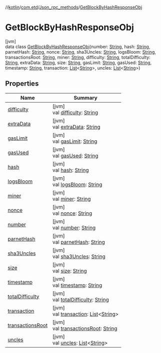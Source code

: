 //[kotlin](../../../../index.md)/[com.etd](../../index.md)/[Json_rpc_methods](../index.md)/[GetBlockByHashResponseObj](index.md)

# GetBlockByHashResponseObj

[jvm]\
data class [GetBlockByHashResponseObj](index.md)(number: [String](https://kotlinlang.org/api/latest/jvm/stdlib/kotlin/-string/index.html), hash: [String](https://kotlinlang.org/api/latest/jvm/stdlib/kotlin/-string/index.html), parnetHash: [String](https://kotlinlang.org/api/latest/jvm/stdlib/kotlin/-string/index.html), nonce: [String](https://kotlinlang.org/api/latest/jvm/stdlib/kotlin/-string/index.html), sha3Uncles: [String](https://kotlinlang.org/api/latest/jvm/stdlib/kotlin/-string/index.html), logsBloom: [String](https://kotlinlang.org/api/latest/jvm/stdlib/kotlin/-string/index.html), transactionsRoot: [String](https://kotlinlang.org/api/latest/jvm/stdlib/kotlin/-string/index.html), miner: [String](https://kotlinlang.org/api/latest/jvm/stdlib/kotlin/-string/index.html), difficulty: [String](https://kotlinlang.org/api/latest/jvm/stdlib/kotlin/-string/index.html), totalDifficulty: [String](https://kotlinlang.org/api/latest/jvm/stdlib/kotlin/-string/index.html), extraData: [String](https://kotlinlang.org/api/latest/jvm/stdlib/kotlin/-string/index.html), size: [String](https://kotlinlang.org/api/latest/jvm/stdlib/kotlin/-string/index.html), gasLimit: [String](https://kotlinlang.org/api/latest/jvm/stdlib/kotlin/-string/index.html), gasUsed: [String](https://kotlinlang.org/api/latest/jvm/stdlib/kotlin/-string/index.html), timestamp: [String](https://kotlinlang.org/api/latest/jvm/stdlib/kotlin/-string/index.html), transaction: [List](https://kotlinlang.org/api/latest/jvm/stdlib/kotlin.collections/-list/index.html)&lt;[String](https://kotlinlang.org/api/latest/jvm/stdlib/kotlin/-string/index.html)&gt;, uncles: [List](https://kotlinlang.org/api/latest/jvm/stdlib/kotlin.collections/-list/index.html)&lt;[String](https://kotlinlang.org/api/latest/jvm/stdlib/kotlin/-string/index.html)&gt;)

## Properties

| Name | Summary |
|---|---|
| [difficulty](difficulty.md) | [jvm]<br>val [difficulty](difficulty.md): [String](https://kotlinlang.org/api/latest/jvm/stdlib/kotlin/-string/index.html) |
| [extraData](extra-data.md) | [jvm]<br>val [extraData](extra-data.md): [String](https://kotlinlang.org/api/latest/jvm/stdlib/kotlin/-string/index.html) |
| [gasLimit](gas-limit.md) | [jvm]<br>val [gasLimit](gas-limit.md): [String](https://kotlinlang.org/api/latest/jvm/stdlib/kotlin/-string/index.html) |
| [gasUsed](gas-used.md) | [jvm]<br>val [gasUsed](gas-used.md): [String](https://kotlinlang.org/api/latest/jvm/stdlib/kotlin/-string/index.html) |
| [hash](hash.md) | [jvm]<br>val [hash](hash.md): [String](https://kotlinlang.org/api/latest/jvm/stdlib/kotlin/-string/index.html) |
| [logsBloom](logs-bloom.md) | [jvm]<br>val [logsBloom](logs-bloom.md): [String](https://kotlinlang.org/api/latest/jvm/stdlib/kotlin/-string/index.html) |
| [miner](miner.md) | [jvm]<br>val [miner](miner.md): [String](https://kotlinlang.org/api/latest/jvm/stdlib/kotlin/-string/index.html) |
| [nonce](nonce.md) | [jvm]<br>val [nonce](nonce.md): [String](https://kotlinlang.org/api/latest/jvm/stdlib/kotlin/-string/index.html) |
| [number](number.md) | [jvm]<br>val [number](number.md): [String](https://kotlinlang.org/api/latest/jvm/stdlib/kotlin/-string/index.html) |
| [parnetHash](parnet-hash.md) | [jvm]<br>val [parnetHash](parnet-hash.md): [String](https://kotlinlang.org/api/latest/jvm/stdlib/kotlin/-string/index.html) |
| [sha3Uncles](sha3-uncles.md) | [jvm]<br>val [sha3Uncles](sha3-uncles.md): [String](https://kotlinlang.org/api/latest/jvm/stdlib/kotlin/-string/index.html) |
| [size](size.md) | [jvm]<br>val [size](size.md): [String](https://kotlinlang.org/api/latest/jvm/stdlib/kotlin/-string/index.html) |
| [timestamp](timestamp.md) | [jvm]<br>val [timestamp](timestamp.md): [String](https://kotlinlang.org/api/latest/jvm/stdlib/kotlin/-string/index.html) |
| [totalDifficulty](total-difficulty.md) | [jvm]<br>val [totalDifficulty](total-difficulty.md): [String](https://kotlinlang.org/api/latest/jvm/stdlib/kotlin/-string/index.html) |
| [transaction](transaction.md) | [jvm]<br>val [transaction](transaction.md): [List](https://kotlinlang.org/api/latest/jvm/stdlib/kotlin.collections/-list/index.html)&lt;[String](https://kotlinlang.org/api/latest/jvm/stdlib/kotlin/-string/index.html)&gt; |
| [transactionsRoot](transactions-root.md) | [jvm]<br>val [transactionsRoot](transactions-root.md): [String](https://kotlinlang.org/api/latest/jvm/stdlib/kotlin/-string/index.html) |
| [uncles](uncles.md) | [jvm]<br>val [uncles](uncles.md): [List](https://kotlinlang.org/api/latest/jvm/stdlib/kotlin.collections/-list/index.html)&lt;[String](https://kotlinlang.org/api/latest/jvm/stdlib/kotlin/-string/index.html)&gt; |
